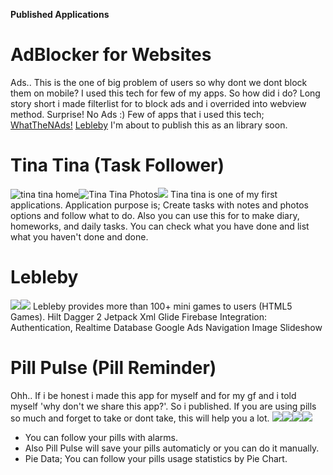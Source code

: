 **Published Applications**
# AdBlocker for Websites
Ads.. This is the one of big problem of users so why dont we dont block them on mobile? I used this tech for few of my apps. So how did i do?
Long story short i made filterlist for to block ads and i overrided into webview method. Surprise! No Ads :)
Few of apps that i used this tech; 
[WhatTheNAds!](http://https://play.google.com/store/apps/details?id=com.yucox.whatthenads "WhatTheNAds!")
[Lebleby](http://https://play.google.com/store/apps/details?id=com.yucox.lebleby "Lebleby")
I'm about to publish this as an library soon.
# Tina Tina (Task Follower)
![tina tina home](https://play-lh.googleusercontent.com/IUeJShLGGtKUXzFFIepuYQ0MWknB-PIP-ttMFUCObBB_jk8tYdZNVnhiJ5No1n8e6Nc=w526-h296-rw "tina tina home")![Tina Tina Photos](https://play-lh.googleusercontent.com/Jcg5AmMx7dWqjTGIxnHEaNxrsKmLbwB0FjWr--x4G_ZJpYA9XC2ghbyVp0_v9oXwsw=w526-h296-rw "Tina Tina Photos")![](https://play-lh.googleusercontent.com/_LV9z8C_7nnz3IhWrN_mPwZZzOgW1Z9Gm2gn7Iuu-tLTG5ZsSHAnOZ4oewrj1uVR3cg=w526-h296-rw)
Tina tina is one of my first applications. Application purpose is; Create tasks with notes and photos options and follow what to do. Also you can use this for to make diary, homeworks, and daily tasks. You can check what you have done and list what you haven't done and done.

# Lebleby
![](https://play-lh.googleusercontent.com/Ryr46ipp4rKOgvwthKuGLDY_-MoQY5fN_mJtNz6qVbsMkNauDcvUKcBWxxTTEjXiYas=w526-h296-rw)![](https://play-lh.googleusercontent.com/_6RpOBOVKyUS0zw2DmNxAcGIGOn-BIaigqKjuR21izI_nlF0BlazynTb_DN_UQnDRe4=w526-h296-rw)
Lebleby provides more than 100+ mini games to users (HTML5 Games).
Hilt Dagger 2
Jetpack
Xml
Glide
Firebase Integration: Authentication, Realtime Database
Google Ads
Navigation
Image Slideshow

# Pill Pulse (Pill Reminder)
Ohh.. If i be honest i made this app for myself and for my gf and i told myself 'why don't we share this app?'. So i published. If you are using pills so much and forget to take or dont take, this will help you a lot.
![](https://play-lh.googleusercontent.com/PEXEopVnwQVoj6bwDIDqzYAM6gKbjwlrNFJKOdwvAcnn-gsqjJ_EB2d_UiR6R4bcnS0=w526-h296-rw)![](https://play-lh.googleusercontent.com/GYUWhYCUsjnsrvZ3wHKCiMHsEiYl4u-UIPrd8vFNyCoQ2FUDCCjN1VlZZG8gE8BJfoQ=w526-h296-rw)![](https://play-lh.googleusercontent.com/sqQCb35cT_jaioJ99w1z8adRlqgyssDMtUkUBCE6Wqp8ZBXcpwDImGxZpdU2YGwZSg=w526-h296-rw)![](https://play-lh.googleusercontent.com/_hHpZ9Q9M4-0DIDrpG2mhUCxgZuZUoMxiDVXf6380Nx_5N1MYDmbIyJCPHRgY__CPP4=w526-h296-rw)
- You can follow your pills with alarms.
- Also Pill Pulse will save your pills automaticly or you can do it manually.
- Pie Data; You can follow your pills usage statistics by Pie Chart.



